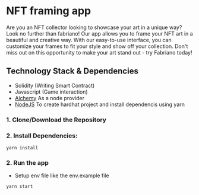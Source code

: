 # NFT framing app
Are you an NFT collector looking to showcase your art in a unique way? Look no further than fabriano! Our app allows you to frame your NFT art in a beautiful and creative way. With our easy-to-use interface, you can customize your frames to fit your style and show off your collection. Don't miss out on this opportunity to make your art stand out - try Fabriano today!

## Technology Stack & Dependencies

- Solidity (Writing Smart Contract)
- Javascript (Game interaction)
- [Alchemy](https://alchemy.com/) As a node provider
- [NodeJS](https://nodejs.org/en/) To create hardhat project and install dependencis using yarn


### 1. Clone/Download the Repository

### 2. Install Dependencies:
```
yarn install
```

### 2. Run the app
- Setup env file like the env.example file
```
yarn start
```
